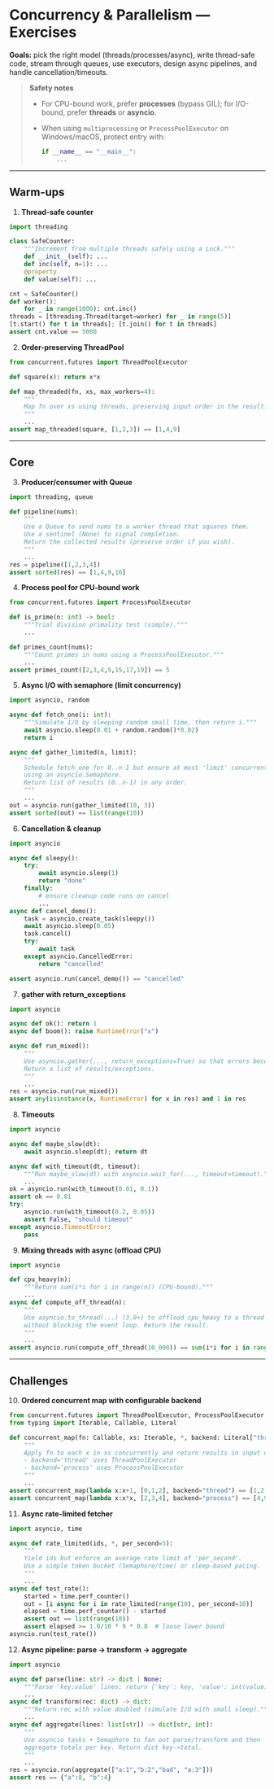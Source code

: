 # Concurrency & Parallelism — Exercises

**Goals:** pick the right model (threads/processes/async), write thread-safe code, stream through queues, use executors, design async pipelines, and handle cancellation/timeouts.

> **Safety notes**
>
> * For CPU-bound work, prefer **processes** (bypass GIL); for I/O-bound, prefer **threads** or **asyncio**.
> * When using `multiprocessing` or `ProcessPoolExecutor` on Windows/macOS, protect entry with:
>
>   ```python
>   if __name__ == "__main__":
>       ...
>   ```

---

## Warm-ups

1. **Thread-safe counter**

```python
import threading

class SafeCounter:
    """Increment from multiple threads safely using a Lock."""
    def __init__(self): ...
    def inc(self, n=1): ...
    @property
    def value(self): ...

cnt = SafeCounter()
def worker():
    for _ in range(1000): cnt.inc()
threads = [threading.Thread(target=worker) for _ in range(5)]
[t.start() for t in threads]; [t.join() for t in threads]
assert cnt.value == 5000
```

2. **Order-preserving ThreadPool**

```python
from concurrent.futures import ThreadPoolExecutor

def square(x): return x*x

def map_threaded(fn, xs, max_workers=4):
    """
    Map fn over xs using threads, preserving input order in the result.
    """
    ...
assert map_threaded(square, [1,2,3]) == [1,4,9]
```

---

## Core

3. **Producer/consumer with Queue**

```python
import threading, queue

def pipeline(nums):
    """
    Use a Queue to send nums to a worker thread that squares them.
    Use a sentinel (None) to signal completion.
    Return the collected results (preserve order if you wish).
    """
    ...
res = pipeline([1,2,3,4])
assert sorted(res) == [1,4,9,16]
```

4. **Process pool for CPU-bound work**

```python
from concurrent.futures import ProcessPoolExecutor

def is_prime(n: int) -> bool:
    """Trial division primality test (simple)."""
    ...

def primes_count(nums):
    """Count primes in nums using a ProcessPoolExecutor."""
    ...
assert primes_count([2,3,4,5,15,17,19]) == 5
```

5. **Async I/O with semaphore (limit concurrency)**

```python
import asyncio, random

async def fetch_one(i: int):
    """Simulate I/O by sleeping random small time, then return i."""
    await asyncio.sleep(0.01 + random.random()*0.02)
    return i

async def gather_limited(n, limit):
    """
    Schedule fetch_one for 0..n-1 but ensure at most 'limit' concurrent tasks
    using an asyncio.Semaphore.
    Return list of results (0..n-1) in any order.
    """
    ...
out = asyncio.run(gather_limited(10, 3))
assert sorted(out) == list(range(10))
```

6. **Cancellation & cleanup**

```python
import asyncio

async def sleepy():
    try:
        await asyncio.sleep(1)
        return "done"
    finally:
        # ensure cleanup code runs on cancel
        ...
async def cancel_demo():
    task = asyncio.create_task(sleepy())
    await asyncio.sleep(0.05)
    task.cancel()
    try:
        await task
    except asyncio.CancelledError:
        return "cancelled"

assert asyncio.run(cancel_demo()) == "cancelled"
```

7. **gather with return\_exceptions**

```python
import asyncio

async def ok(): return 1
async def boom(): raise RuntimeError("x")

async def run_mixed():
    """
    Use asyncio.gather(..., return_exceptions=True) so that errors become results.
    Return a list of results/exceptions.
    """
    ...
res = asyncio.run(run_mixed())
assert any(isinstance(x, RuntimeError) for x in res) and 1 in res
```

8. **Timeouts**

```python
import asyncio

async def maybe_slow(dt):
    await asyncio.sleep(dt); return dt

async def with_timeout(dt, timeout):
    """Run maybe_slow(dt) with asyncio.wait_for(..., timeout=timeout)."""
    ...
ok = asyncio.run(with_timeout(0.01, 0.1))
assert ok == 0.01
try:
    asyncio.run(with_timeout(0.2, 0.05))
    assert False, "should timeout"
except asyncio.TimeoutError:
    pass
```

9. **Mixing threads with async (offload CPU)**

```python
import asyncio

def cpu_heavy(n):
    """Return sum(i*i for i in range(n)) (CPU-bound)."""
    ...
async def compute_off_thread(n):
    """
    Use asyncio.to_thread(...) (3.9+) to offload cpu_heavy to a thread
    without blocking the event loop. Return the result.
    """
    ...
assert asyncio.run(compute_off_thread(10_000)) == sum(i*i for i in range(10_000))
```

---

## Challenges

10. **Ordered concurrent map with configurable backend**

```python
from concurrent.futures import ThreadPoolExecutor, ProcessPoolExecutor
from typing import Iterable, Callable, Literal

def concurrent_map(fn: Callable, xs: Iterable, *, backend: Literal["thread","process"]="thread", max_workers: int | None = None):
    """
    Apply fn to each x in xs concurrently and return results in input order.
    - backend='thread' uses ThreadPoolExecutor
    - backend='process' uses ProcessPoolExecutor
    """
    ...
assert concurrent_map(lambda x:x+1, [0,1,2], backend="thread") == [1,2,3]
assert concurrent_map(lambda x:x*x, [2,3,4], backend="process") == [4,9,16]
```

11. **Async rate-limited fetcher**

```python
import asyncio, time

async def rate_limited(ids, *, per_second=5):
    """
    Yield ids but enforce an average rate limit of 'per_second'.
    Use a simple token bucket (Semaphore/time) or sleep-based pacing.
    """
    ...
async def test_rate():
    started = time.perf_counter()
    out = [i async for i in rate_limited(range(10), per_second=10)]
    elapsed = time.perf_counter() - started
    assert out == list(range(10))
    assert elapsed >= 1.0/10 * 9 * 0.8  # loose lower bound
asyncio.run(test_rate())
```

12. **Async pipeline: parse → transform → aggregate**

```python
import asyncio

async def parse(line: str) -> dict | None:
    """Parse 'key:value' lines; return {'key': key, 'value': int(value)} or None."""
    ...
async def transform(rec: dict) -> dict:
    """Return rec with value doubled (simulate I/O with small sleep)."""
    ...
async def aggregate(lines: list[str]) -> dict[str, int]:
    """
    Use asyncio tasks + Semaphore to fan out parse/transform and then
    aggregate totals per key. Return dict key->total.
    """
    ...
res = asyncio.run(aggregate(["a:1","b:2","bad", "a:3"]))
assert res == {"a":8, "b":4}
```
